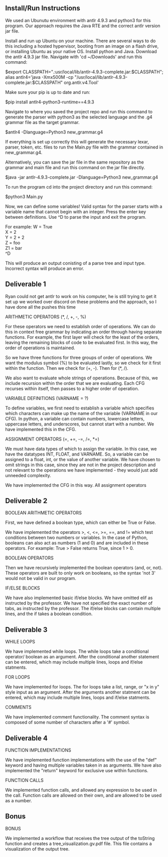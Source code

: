 ## Install/Run Instructions

We used an Ubunutu environment with antlr 4.9.3 and python3 for this program.
Our approach requires the Java RTE and the correct antlr version jar file.

Install and run up Ubuntu on your machine. There are several ways to do this 
including a hosted hypervisor, booting from an image on a flash drive,
or installing Ubuntu as your native OS.
Install python and Java.
Download the antlr 4.9.3 jar file.
Navigate with 'cd ~/Downloads' and run this command:

$export CLASSPATH=".:usr/local/lib/antlr-4.9.3-complete.jar:$CLASSPATH";
alias antlr4='java -Xmx500M -cp "/usr/local/lib/antlr-4.9.3-complete.jar:$CLASSPATH" org.antlr.v4.Tool'

Make sure your pip is up to date and run:

$pip install antlr4-python3-runtime==4.9.3

Navigate to where you saved the project repo and run this command to generate the
parser with python3 as the selected language and the .g4 grammar file as the target grammar.

$antlr4 -Dlanguage=Python3 new_grammar.g4

If everything is set up correctly this will generate the necessary lexar, parser, token, etc. files to run the Main.py file with the grammar contained in new_grammar.g4.

Alternatively, you can save the jar file in the same repository as the grammar and main file and run this command on the jar file directly.

$java -jar antlr-4.9.3-complete.jar -Dlanguage=Python3 new_grammar.g4

To run the program cd into the project directory and run this command:

$python3 Main.py

Now, we can define some variables!
Valid syntax for the parser starts with a variable name that cannot begin with an integer.
Press the enter key between definitions. Use ^D to parse the input and exit the program.

For example:
W = True  <br />
X = 2  <br />
Y = 2 + 2  <br />
Z = foo  <br />
Z1 = bar  <br />
^D  <br />

This will produce an output conisting of a parse tree and input type.
Incorrect syntax will produce an error.



## Deliverable 1

Ryan could not get antlr to work on his computer, he is still trying to get it set up
we worked over discord on these problems and the approach, so I have done all the pushes this time


ARITHMETIC OPERATORS (\*, /, +, -, %)

For these operators we need to establish order of operations. We can do this in context free grammar
by indicating an order through having separate functions. For example, the first layer will check for
the least of the orders, leaving the remaining blocks of code to be evaluated first. In this way, the
order of operations is maintained.

So we have three functions for three groups of order of operations. We want the modulus symbol (%) to 
be evaluated lastly, so we check for it first within the function. Then we check for (+, -). Then for
(\*, /). 

We also want to evaluate whole strings of operations. Because of this, we include recursion within the
order that we are evaluating. Each CFG recurses within itself, then passes to a higher order of 
operation.


VARIABLE DEFINITIONS (VARNAME = ?)

To define variables, we first need to establish a variable which specifies which characters can make up
the name of the variable (VARNAME in our CFG). In python, a variable can contain numbers, lowercase
letters, uppercase letters, and underscores, but cannot start with a number. We have implemented this
in the CFG.


ASSIGNMENT OPERATORS (=, +=, -=, /=, \*=) 

We must have data types of which to assign the variable. In this case, we have the datatypes INT,
FLOAT, and VARNAME. So, a variable can be assigned to a float, int, or the value of another variable.
We have chosen to omit strings in this case, since they are not in the project description and not
relevant to the operations we have implemented - they would just add unneeded complexity.

We have implemented the CFG in this way. All assignment operators



## Deliverable 2


BOOLEAN ARITHMETIC OPERATORS

First, we have defined a boolean type, which can either be True or False.

We have implemented the operators >, <, <=, >=, ==, and != which test conditions between two numbers or variables. In the case of
Python, booleans can also act as numbers (1 and 0) and are included in these operators. For example: True > False returns True, 
since 1 > 0.


BOOLEAN OPERATORS

Then we have recursively implemented the boolean operators (and, or, not). These operators are built to only work on booleans,
so the syntax 'not 3' would not be valid in our program.


IF/ELSE BLOCKS

We have also implemented basic if/else blocks. We have omitted elif as instructed by the professor. We have not specified the 
exact number of tabs, as instructed by the professor. The if/else blocks can contain multiple lines, and the if takes a boolean
condition.

## Deliverable 3

WHILE LOOPS

We have implemented while loops. The while loops take a conditional operator/ boolean as an argument. After the conditional another statement can be entered, which may include multiple lines, loops and if/else statments.

FOR LOOPS

We have implemented for loops. The for loops take a list, range, or "x in y" style input as an argument. After the arguments another statment can be entered, which may include multiple lines, loops and if/else statments.

COMMENTS

We have implemented comment functionality. The comment syntax is composed of some number of characters after a '#' symbol.


## Deliverable 4

FUNCTION IMPLEMENTATIONS

We have implemented function implementations with the use of the "def" keyword and having multiple variables taken in as arguments. We have also implemented the "return" keyword for exclusive use within functions.


FUNCTION CALLS

We implemented function calls, and allowed any expression to be used in the call. Function calls are allowed on their own, and are allowed to be used as a number.

## Bonus

BONUS

We implemented a workflow that receives the tree output of the toString function and creates a tree_visualization.gv.pdf file. This file contains a visualization of the output tree.



